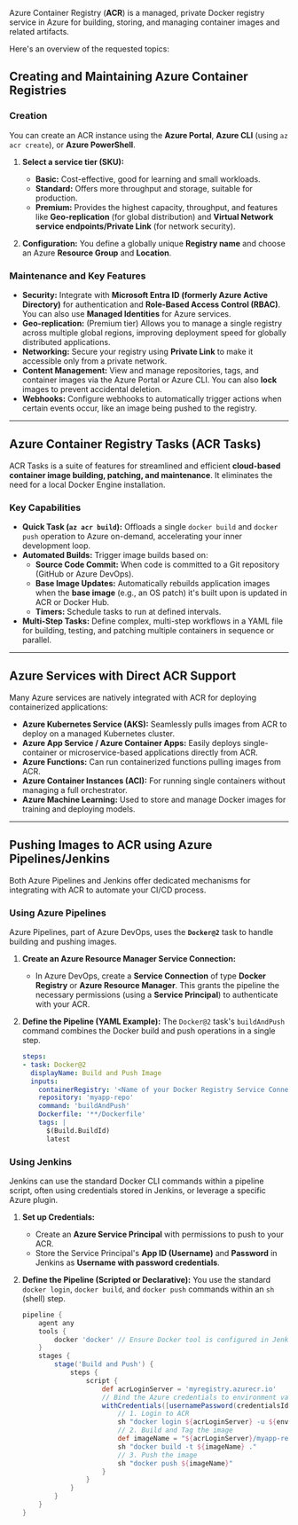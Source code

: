 Azure Container Registry (**ACR**) is a managed, private Docker registry service in Azure for building, storing, and managing container images and related artifacts.

Here's an overview of the requested topics:

## Creating and Maintaining Azure Container Registries

### Creation

You can create an ACR instance using the **Azure Portal**, **Azure CLI** (using `az acr create`), or **Azure PowerShell**.

1.  **Select a service tier (SKU):**

      * **Basic:** Cost-effective, good for learning and small workloads.
      * **Standard:** Offers more throughput and storage, suitable for production.
      * **Premium:** Provides the highest capacity, throughput, and features like **Geo-replication** (for global distribution) and **Virtual Network service endpoints/Private Link** (for network security).

2.  **Configuration:** You define a globally unique **Registry name** and choose an Azure **Resource Group** and **Location**.

### Maintenance and Key Features

  * **Security:** Integrate with **Microsoft Entra ID (formerly Azure Active Directory)** for authentication and **Role-Based Access Control (RBAC)**. You can also use **Managed Identities** for Azure services.
  * **Geo-replication:** (Premium tier) Allows you to manage a single registry across multiple global regions, improving deployment speed for globally distributed applications.
  * **Networking:** Secure your registry using **Private Link** to make it accessible only from a private network.
  * **Content Management:** View and manage repositories, tags, and container images via the Azure Portal or Azure CLI. You can also **lock** images to prevent accidental deletion.
  * **Webhooks:** Configure webhooks to automatically trigger actions when certain events occur, like an image being pushed to the registry.

-----

## Azure Container Registry Tasks (ACR Tasks)

ACR Tasks is a suite of features for streamlined and efficient **cloud-based container image building, patching, and maintenance**. It eliminates the need for a local Docker Engine installation.

### Key Capabilities

  * **Quick Task (`az acr build`):** Offloads a single `docker build` and `docker push` operation to Azure on-demand, accelerating your inner development loop.
  * **Automated Builds:** Trigger image builds based on:
      * **Source Code Commit:** When code is committed to a Git repository (GitHub or Azure DevOps).
      * **Base Image Updates:** Automatically rebuilds application images when the **base image** (e.g., an OS patch) it's built upon is updated in ACR or Docker Hub.
      * **Timers:** Schedule tasks to run at defined intervals.
  * **Multi-Step Tasks:** Define complex, multi-step workflows in a YAML file for building, testing, and patching multiple containers in sequence or parallel.

-----

## Azure Services with Direct ACR Support

Many Azure services are natively integrated with ACR for deploying containerized applications:

  * **Azure Kubernetes Service (AKS):** Seamlessly pulls images from ACR to deploy on a managed Kubernetes cluster.
  * **Azure App Service / Azure Container Apps:** Easily deploys single-container or microservice-based applications directly from ACR.
  * **Azure Functions:** Can run containerized functions pulling images from ACR.
  * **Azure Container Instances (ACI):** For running single containers without managing a full orchestrator.
  * **Azure Machine Learning:** Used to store and manage Docker images for training and deploying models.

-----

## Pushing Images to ACR using Azure Pipelines/Jenkins

Both Azure Pipelines and Jenkins offer dedicated mechanisms for integrating with ACR to automate your CI/CD process.

### Using Azure Pipelines

Azure Pipelines, part of Azure DevOps, uses the **`Docker@2`** task to handle building and pushing images.

1.  **Create an Azure Resource Manager Service Connection:**

      * In Azure DevOps, create a **Service Connection** of type **Docker Registry** or **Azure Resource Manager**. This grants the pipeline the necessary permissions (using a **Service Principal**) to authenticate with your ACR.

2.  **Define the Pipeline (YAML Example):**
    The `Docker@2` task's `buildAndPush` command combines the Docker build and push operations in a single step.

    ```yaml
    steps:
    - task: Docker@2
      displayName: Build and Push Image
      inputs:
        containerRegistry: '<Name of your Docker Registry Service Connection>' # The service connection created in step 1
        repository: 'myapp-repo'
        command: 'buildAndPush'
        Dockerfile: '**/Dockerfile'
        tags: |
          $(Build.BuildId)
          latest
    ```

### Using Jenkins

Jenkins can use the standard Docker CLI commands within a pipeline script, often using credentials stored in Jenkins, or leverage a specific Azure plugin.

1.  **Set up Credentials:**

      * Create an **Azure Service Principal** with permissions to push to your ACR.
      * Store the Service Principal's **App ID (Username)** and **Password** in Jenkins as **Username with password credentials**.

2.  **Define the Pipeline (Scripted or Declarative):**
    You use the standard `docker login`, `docker build`, and `docker push` commands within an `sh` (shell) step.

    ```groovy
    pipeline {
        agent any
        tools {
            docker 'docker' // Ensure Docker tool is configured in Jenkins
        }
        stages {
            stage('Build and Push') {
                steps {
                    script {
                        def acrLoginServer = 'myregistry.azurecr.io'
                        // Bind the Azure credentials to environment variables
                        withCredentials([usernamePassword(credentialsId: 'acr-sp-credentials', passwordVariable: 'ACR_PASSWORD', usernameVariable: 'ACR_USERNAME')]) {
                            // 1. Login to ACR
                            sh "docker login ${acrLoginServer} -u ${env.ACR_USERNAME} -p ${env.ACR_PASSWORD}"
                            // 2. Build and Tag the image
                            def imageName = "${acrLoginServer}/myapp-repo:${env.BUILD_ID}"
                            sh "docker build -t ${imageName} ."
                            // 3. Push the image
                            sh "docker push ${imageName}"
                        }
                    }
                }
            }
        }
    }
    ```

